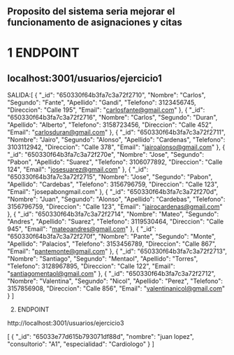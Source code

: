 Proposito del sistema seria mejorar el funcionamento de asignaciones y citas
-----

# 1 ENDPOINT

localhost:3001/usuarios/ejercicio1
--

SALIDA:[
    {
        "_id": "650330f64b3fa7c3a72f2710",
        "Nombre": "Carlos",
        "Segundo": "Fante",
        "Apellido": "Gandi",
        "Telefono": 3123456745,
        "Direccion": "Calle 195",
        "Email": "carlosfante@gmail.com"
    },
    {
        "_id": "650330f64b3fa7c3a72f2716",
        "Nombre": "Carlos",
        "Segundo": "Duran",
        "Apellido": "Alberto",
        "Telefono": 3158723456,
        "Direccion": "Calle 452",
        "Email": "carlosduran@gmail.com"
    },
    {
        "_id": "650330f64b3fa7c3a72f2711",
        "Nombre": "Jairo",
        "Segundo": "Alonso",
        "Apellido": "Cardenas",
        "Telefono": 3103112942,
        "Direccion": "Calle 378",
        "Email": "jairoalonso@gmail.com"
    },
    {
        "_id": "650330f64b3fa7c3a72f270e",
        "Nombre": "Jose",
        "Segundo": "Pabon",
        "Apellido": "Suarez",
        "Telefono": 3106077892,
        "Direccion": "Calle 124",
        "Email": "josesuarez@gmail.com"
    },
    {
        "_id": "650330f64b3fa7c3a72f2715",
        "Nombre": "Jose",
        "Segundo": "Pabon",
        "Apellido": "Cardebas",
        "Telefono": 3156796759,
        "Direccion": "Calle 123",
        "Email": "josepabongmail.com"
    },
    {
        "_id": "650330f64b3fa7c3a72f270d",
        "Nombre": "Juan",
        "Segundo": "Alonso",
        "Apellido": "Cardebas",
        "Telefono": 3156796759,
        "Direccion": "Calle 123",
        "Email": "jairocardenas@gmail.com"
    },
    {
        "_id": "650330f64b3fa7c3a72f2714",
        "Nombre": "Mateo",
        "Segundo": "Andres",
        "Apellido": "Suarez",
        "Telefono": 3119530464,
        "Direccion": "Calle 945",
        "Email": "mateoandres@gmail.com"
    },
    {
        "_id": "650330f64b3fa7c3a72f270f",
        "Nombre": "Pante",
        "Segundo": "Monte",
        "Apellido": "Palacios",
        "Telefono": 3153456789,
        "Direccion": "Calle 867",
        "Email": "pantemonte@gmail.com"
    },
    {
        "_id": "650330f64b3fa7c3a72f2713",
        "Nombre": "Santiago",
        "Segundo": "Mentaol",
        "Apellido": "Torres",
        "Telefono": 3128967895,
        "Direccion": "Calle 122",
        "Email": "santiagomentaol@gmail.com"
    },
    {
        "_id": "650330f64b3fa7c3a72f2712",
        "Nombre": "Valentina",
        "Segundo": "Nicol",
        "Apellido": "Perez",
        "Telefono": 3157856908,
        "Direccion": "Calle 856",
        "Email": "valentinanicol@gmail.com"
    }
]

2. ENDPOINT

http://localhost:3001/usuarios/ejercicio3

[
    {
        "_id": "65033e77d615b793071df88d",
        "nombre": "juan lopez",
        "consultorio": "A1",
        "especialidad": "Cardiologo"
    }
]
